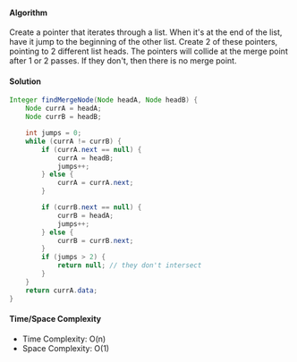 
#### Algorithm

Create a pointer that iterates through a list. When it's at the end of the list, have it jump to the beginning of the other list. Create 2 of these pointers, pointing to 2 different list heads. The pointers will collide at the merge point after 1 or 2 passes. If they don't, then there is no merge point.

#### Solution

```java
Integer findMergeNode(Node headA, Node headB) {
    Node currA = headA;
    Node currB = headB;

    int jumps = 0;
    while (currA != currB) {
        if (currA.next == null) {
            currA = headB;
            jumps++;
        } else {
            currA = currA.next;
        }

        if (currB.next == null) {
            currB = headA;
            jumps++;
        } else {
            currB = currB.next;
        }
        if (jumps > 2) {
            return null; // they don't intersect
        }
    }
    return currA.data;
}
```

#### Time/Space Complexity

- Time Complexity: O(n)
- Space Complexity: O(1)
